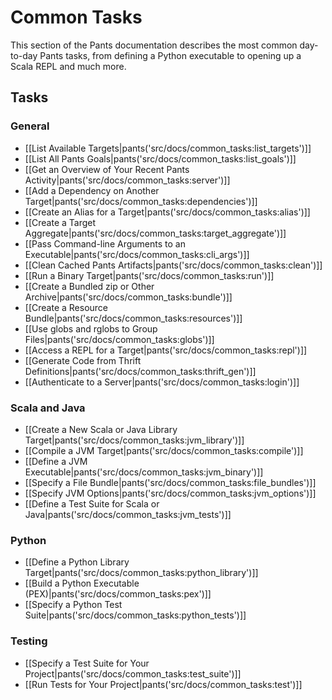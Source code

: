 # Common Tasks

This section of the Pants documentation describes the most common day-to-day Pants tasks, from defining a Python executable to opening up a Scala REPL and much more.

## Tasks

### General

* [[List Available Targets|pants('src/docs/common_tasks:list_targets')]]
* [[List All Pants Goals|pants('src/docs/common_tasks:list_goals')]]
* [[Get an Overview of Your Recent Pants Activity|pants('src/docs/common_tasks:server')]]
* [[Add a Dependency on Another Target|pants('src/docs/common_tasks:dependencies')]]
* [[Create an Alias for a Target|pants('src/docs/common_tasks:alias')]]
* [[Create a Target Aggregate|pants('src/docs/common_tasks:target_aggregate')]]
* [[Pass Command-line Arguments to an Executable|pants('src/docs/common_tasks:cli_args')]]
* [[Clean Cached Pants Artifacts|pants('src/docs/common_tasks:clean')]]
* [[Run a Binary Target|pants('src/docs/common_tasks:run')]]
* [[Create a Bundled zip or Other Archive|pants('src/docs/common_tasks:bundle')]]
* [[Create a Resource Bundle|pants('src/docs/common_tasks:resources')]]
* [[Use globs and rglobs to Group Files|pants('src/docs/common_tasks:globs')]]
* [[Access a REPL for a Target|pants('src/docs/common_tasks:repl')]]
* [[Generate Code from Thrift Definitions|pants('src/docs/common_tasks:thrift_gen')]]
* [[Authenticate to a Server|pants('src/docs/common_tasks:login')]]

### Scala and Java

* [[Create a New Scala or Java Library Target|pants('src/docs/common_tasks:jvm_library')]]
* [[Compile a JVM Target|pants('src/docs/common_tasks:compile')]]
* [[Define a JVM Executable|pants('src/docs/common_tasks:jvm_binary')]]
* [[Specify a File Bundle|pants('src/docs/common_tasks:file_bundles')]]
* [[Specify JVM Options|pants('src/docs/common_tasks:jvm_options')]]
* [[Define a Test Suite for Scala or Java|pants('src/docs/common_tasks:jvm_tests')]]

### Python

* [[Define a Python Library Target|pants('src/docs/common_tasks:python_library')]]
* [[Build a Python Executable (PEX)|pants('src/docs/common_tasks:pex')]]
* [[Specify a Python Test Suite|pants('src/docs/common_tasks:python_tests')]]

### Testing

* [[Specify a Test Suite for Your Project|pants('src/docs/common_tasks:test_suite')]]
* [[Run Tests for Your Project|pants('src/docs/common_tasks:test')]]

